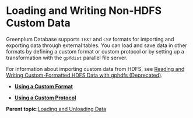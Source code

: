 # Loading and Writing Non-HDFS Custom Data 

Greenplum Database supports `TEXT` and `CSV` formats for importing and exporting data through external tables. You can load and save data in other formats by defining a custom format or custom protocol or by setting up a transformation with the `gpfdist` parallel file server.

For information about importing custom data from HDFS, see [Reading and Writing Custom-Formatted HDFS Data with gphdfs \(Deprecated\)](../../external/g-reading-and-writing-custom-formatted-hdfs-data.html).

-   **[Using a Custom Format](../../load/topics/g-using-a-custom-format.html)**  

-   **[Using a Custom Protocol](../../load/topics/g-using-a-custom-protocol.html)**  


**Parent topic:**[Loading and Unloading Data](../../load/topics/g-loading-and-unloading-data.html)

